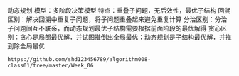 动态规划
	模型：多阶段决策模型
	特点：重叠子问题，无后效性，最优子结构
	回溯区别：解决回溯中重复子问题，将子问题重叠起来避免重复计算
	分治区别：分治子问题间互不联系，而动态规划最优子结构需要根据前面阶段的最优解得
	贪心区别：贪心是局部最优解，并试图推倒出全局最优；动态规划是子结构最优解，并推到除全局最优

	https://github.com/shd123456789/algorithm008-class01/tree/master/Week_06